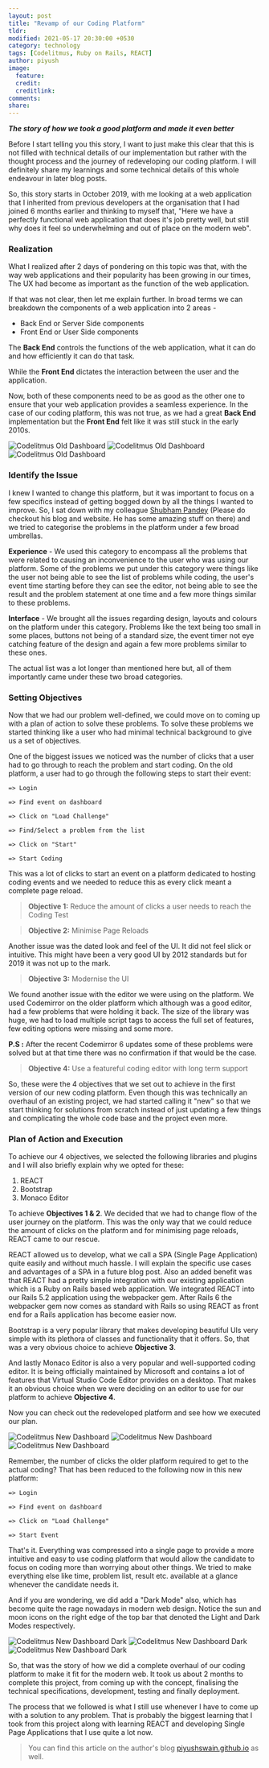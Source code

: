 ```yaml
---
layout: post
title: "Revamp of our Coding Platform"
tldr:
modified: 2021-05-17 20:30:00 +0530
category: technology
tags: [Codelitmus, Ruby on Rails, REACT]
author: piyush
image:
  feature:
  credit:
  creditlink:
comments:
share:
---
```





***The story of how we took a good platform and made it even better***


Before I start telling you this story, I want to just make this clear that this is not filled with technical details of our implementation but rather with the thought process and the journey of redeveloping our coding platform. I will definitely share my learnings and some technical details of this whole endeavour in later blog posts.

So, this story starts in October 2019, with me looking at a web application that I inherited from previous developers at the organisation that I had joined 6 months earlier and thinking to myself that, "Here we have a perfectly functional web application that does it's job pretty well, but still why does it feel so underwhelming and out of place on the modern web".


### Realization

What I realized after 2 days of pondering on this topic was that, with the way web applications and their popularity has been growing in our times, The UX had become as important as the function of the web application.

If that was not clear, then let me explain further. In broad terms we can breakdown the components of a web application into 2 areas - 
* Back End or Server Side components
* Front End or User Side components

The **Back End** controls the functions of the web application, what it can do and how efficiently it can do that task.

While the **Front End** dictates the interaction between the user and the application.

Now, both of these components need to be as good as the other one to ensure that your web application provides a seamless experience. In the case of our coding platform, this was not true, as we had a great **Back End** implementation but the **Front End** felt like it was still stuck in the early 2010s.

![Codelitmus Old Dashboard]({{site.baseurl}}/images/revamp-of-our-coding-platform/codelitmus_old_dashboard.png)
![Codelitmus Old Dashboard]({{site.baseurl}}/images/revamp-of-our-coding-platform/codelitmus_old_pl.png)
![Codelitmus Old Dashboard]({{site.baseurl}}/images/revamp-of-our-coding-platform/codelitmus_old_editor.png)


### Identify the Issue

I knew I wanted to change this platform, but it was important to focus on a few specifics instead of getting bogged down by all the things I wanted to improve. So, I sat down with my colleague [Shubham Pandey](https://www.shubhampandey.in) (Please do checkout his blog and website. He has some amazing stuff on there) and we tried to categorise the problems in the platform under a few broad umbrellas.

**Experience** - We used this category to encompass all the problems that were related to causing an inconvenience to the user who was using our platform.
Some of the problems we put under this category were things like the user not being able to see the list of problems while coding, the user's event time starting before they can see the editor, not being able to see the result and the problem statement at one time and a few more things similar to these problems.

**Interface** - We brought all the issues regarding design, layouts and colours on the platform under this category.
Problems like the text being too small in some places, buttons not being of a standard size, the event timer not eye catching feature of the design and again a few more problems similar to these ones.

The actual list was a lot longer than mentioned here but, all of them importantly came under these two broad categories.


### Setting Objectives

Now that we had our problem well-defined, we could move on to coming up with a plan of action to solve these problems. To solve these problems we started thinking like a user who had minimal technical background to give us a set of objectives.

One of the biggest issues we noticed was the number of clicks that a user had to go through to reach the problem and start coding. On the old platform, a user had to go through the following steps to start their event:

`=> Login`

`=> Find event on dashboard`

`=> Click on "Load Challenge"`

`=> Find/Select a problem from the list`

`=> Click on "Start"`

`=> Start Coding`

This was a lot of clicks to start an event on a platform dedicated to hosting coding events and we needed to reduce this as every click meant a complete page reload.

>**Objective 1:** Reduce the amount of clicks a user needs to reach the Coding Test

>**Objective 2:** Minimise Page Reloads

Another issue was the dated look and feel of the UI. It did not feel slick or intuitive. This might have been a very good UI by 2012 standards but for 2019 it was not up to the mark.

>**Objective 3:** Modernise the UI

We found another issue with the editor we were using on the platform. We used Codemirror on the older platform which although was a good editor, had a few problems that were holding it back. The size of the library was huge, we had to load multiple script tags to access the full set of features, few editing options were missing and some more.

**P.S :** After the recent Codemirror 6 updates some of these problems were solved but at that time there was no confirmation if that would be the case.

>**Objective 4:** Use a featureful coding editor with long term support

So, these were the 4 objectives that we set out to achieve in the first version of our new coding platform. Even though this was technically an overhaul of an existing project, we had started calling it "new" so that we start thinking for solutions from scratch instead of just updating a few things and complicating the whole code base and the project even more.

### Plan of Action and Execution

To achieve our 4 objectives, we selected the following libraries and plugins and I will also briefly explain why we opted for these:
1. REACT
2. Bootstrap
3. Monaco Editor

To achieve **Objectives 1 & 2**.
We decided that we had to change flow of the user journey on the platform.
This was the only way that we could reduce the amount of clicks on the platform and for minimising page reloads, REACT came to our rescue.

REACT allowed us to develop, what we call a SPA (Single Page Application) quite easily and without much hassle.
I will explain the specific use cases and advantages of a SPA in a future blog post.
Also an added benefit was that REACT had a pretty simple integration with our existing application which is a Ruby on Rails based web application. We integrated REACT into our Rails 5.2 application using the webpacker gem.
After Rails 6 the webpacker gem now comes as standard with Rails so using REACT as front end for a Rails application has become easier now.

Bootstrap is a very popular library that makes developing beautiful UIs very simple with its plethora of classes and functionality that it offers. So, that was a very obvious choice to achieve **Objective 3**.

And lastly Monaco Editor is also a very popular and well-supported coding editor. It is being officially maintained by Microsoft and contains a lot of features that Virtual Studio Code Editor provides on a desktop. That makes it an obvious choice when we were deciding on an editor to use for our platform to achieve **Objective 4**.

Now you can check out the redeveloped platform and see how we executed our plan.

![Codelitmus New Dashboard]({{site.baseurl}}/images/revamp-of-our-coding-platform/codelitmus_new_dashboard.png)
![Codelitmus New Dashboard]({{site.baseurl}}/images/revamp-of-our-coding-platform/codelitmus_new_editor_pl.png)
![Codelitmus New Dashboard]({{site.baseurl}}/images/revamp-of-our-coding-platform/codelitmus_new_editor_pd.png)

Remember, the number of clicks the older platform required to get to the actual coding? That has been reduced to the following now in this new platform:

`=> Login`

`=> Find event on dashboard`

`=> Click on "Load Challenge"`

`=> Start Event`

That's it. Everything was compressed into a single page to provide a more intuitive and easy to use coding platform that would allow the candidate to focus on coding more than worrying about other things. We tried to make everything else like time, problem list, result etc. available at a glance whenever the candidate needs it.

And if you are wondering, we did add a "Dark Mode" also, which has become quite the rage nowadays in modern web design. Notice the sun and moon icons on the right edge of the top bar that denoted the Light and Dark Modes respectively.

![Codelitmus New Dashboard Dark]({{site.baseurl}}/images/revamp-of-our-coding-platform/codelitmus_new_dashboard_dark.png)
![Codelitmus New Dashboard Dark]({{site.baseurl}}/images/revamp-of-our-coding-platform/codelitmus_new_editor_pl_dark.png)
![Codelitmus New Dashboard Dark]({{site.baseurl}}/images/revamp-of-our-coding-platform/codelitmus_new_editor_pd_dark.png)

So, that was the story of how we did a complete overhaul of our coding platform to make it fit for the modern web.
It took us about 2 months to complete this project, from coming up with the concept, finalising the technical specifications, development, testing and finally deployment.

The process that we followed is what I still use whenever I have to come up with a solution to any problem. That is probably the biggest learning that I took from this project along with learning REACT and developing Single Page Applications that I use quite a lot now.

> You can find this article on the author's blog [piyushswain.github.io](piyushswain.github.io/blog) as well.
